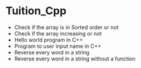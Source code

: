 # Tuition_Cpp

- Check if the array is in Sorted order or not
- Check if the array increasing or not 
- Hello world program in C++
- Program to user input name in C++
- Reverse every word in a string
- Reverse every word in a string without a function
